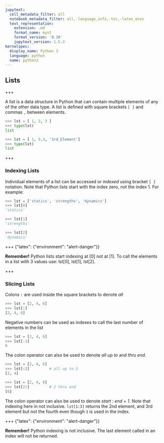 ```yaml
---
jupytext:
  cell_metadata_filter: all
  notebook_metadata_filter: all,-language_info,-toc,-latex_envs
  text_representation:
    extension: .md
    format_name: myst
    format_version: '0.10'
    jupytext_version: 1.5.2
kernelspec:
  display_name: Python 3
  language: python
  name: python3
---
```


## Lists

+++

A list is a data structure in Python that can contain multiple elements of any of the other data type. A list is defined with square brackets ```[ ]``` and commas ``` , ``` between elements.

```python
>>> lst = [ 1, 2, 3 ]
>>> type(lst)
list

>>> lst = [ 1, 5.3, '3rd_Element']
>>> type(lst)
list
```

+++

### Indexing Lists

Individual elements of a list can be accessed or _indexed_ using bracket ```[ ]``` notation. Note that Python lists start with the index zero, not the index 1. For example:

```python
>>> lst = ['statics', 'strengths', 'dynamics']
>>> lst[0]
'statics'

>>> lst[1]
'strengths'

>>> lst[2]
'dynamics'
```

+++ {"latex": {"environment": "alert-danger"}}

<div class="alert alert-danger">
<strong>Remember!</strong> Python lists start indexing at [0] not at [1]. To call the elements in a list with 3 values use: lst[0], lst[1], lst[2].
</div>

+++

### Slicing Lists

Colons ``` : ``` are used inside the square brackets to denote _all_

```python
>>> lst = [2, 4, 6]
>>> lst[:]
[2, 4, 6]
```

Negative numbers can be used as indexes to call the last number of elements in the list

```python
>>> lst = [2, 4, 6]
>>> lst[-1]
6
```

The colon operator can also be used to denote _all up to_ and _thru end_.

```python
>>> lst = [2, 4, 6]
>>> lst[:2]         # all up to 2
[2, 4]
```


```python
>>> lst = [2, 4, 6]
>>> lst[2:]         # 2 thru end
[6]
```

The colon operator can also be used to denote _start : end + 1_. Note that indexing here in not inclusive. ```lst[1:3]``` returns the 2nd element, and 3rd element but not the fourth even though ```3``` is used in the index.

+++ {"latex": {"environment": "alert-danger"}}

<div class="alert alert-danger">
<strong>Remember!</strong> Python indexing is not inclusive. The last element called in an index will not be returned.
</div>

```{code-cell} ipython3

```
